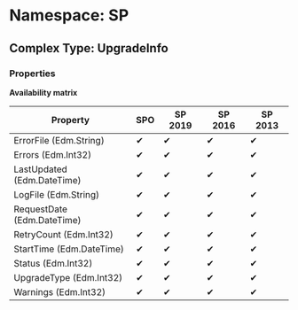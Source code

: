 # Namespace: SP

## Complex Type: UpgradeInfo

### Properties

**Availability matrix**

Property | SPO | SP 2019 | SP 2016 | SP 2013
----------|-----|---------|---------|--------
ErrorFile (Edm.String) | ✔ | ✔ | ✔ | ✔
Errors (Edm.Int32) | ✔ | ✔ | ✔ | ✔
LastUpdated (Edm.DateTime) | ✔ | ✔ | ✔ | ✔
LogFile (Edm.String) | ✔ | ✔ | ✔ | ✔
RequestDate (Edm.DateTime) | ✔ | ✔ | ✔ | ✔
RetryCount (Edm.Int32) | ✔ | ✔ | ✔ | ✔
StartTime (Edm.DateTime) | ✔ | ✔ | ✔ | ✔
Status (Edm.Int32) | ✔ | ✔ | ✔ | ✔
UpgradeType (Edm.Int32) | ✔ | ✔ | ✔ | ✔
Warnings (Edm.Int32) | ✔ | ✔ | ✔ | ✔
